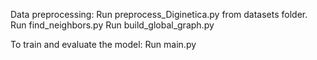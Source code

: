 Data preprocessing:
     Run preprocess_Diginetica.py from datasets folder.
	Run find_neighbors.py
	    Run build_global_graph.py

To train and evaluate the model:
     Run main.py

